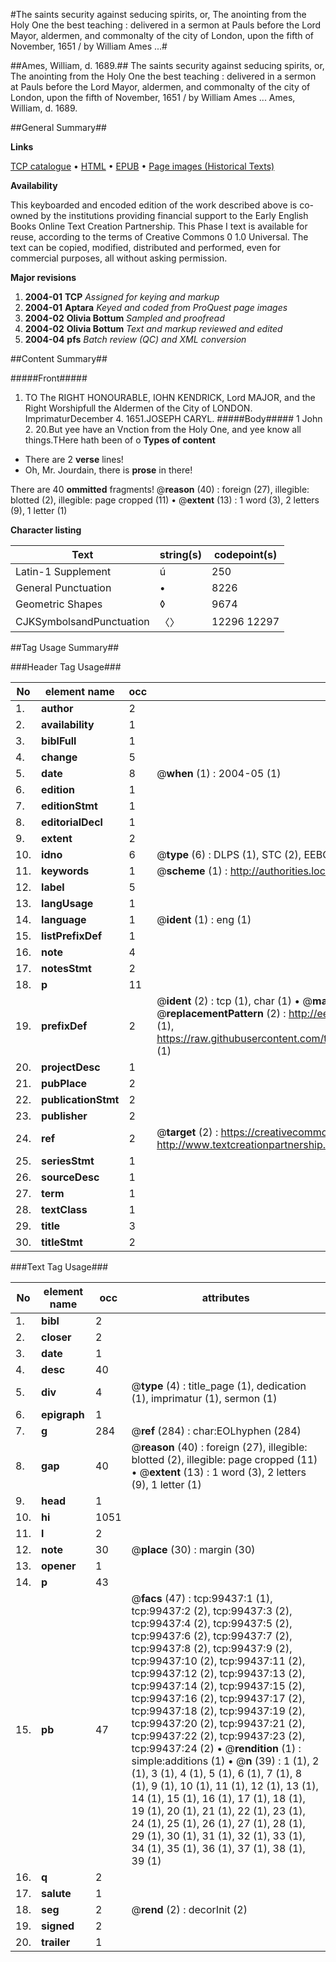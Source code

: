#The saints security against seducing spirits, or, The anointing from the Holy One the best teaching : delivered in a sermon at Pauls before the Lord Mayor, aldermen, and commonalty of the city of London, upon the fifth of November, 1651 / by William Ames ...#

##Ames, William, d. 1689.##
The saints security against seducing spirits, or, The anointing from the Holy One the best teaching : delivered in a sermon at Pauls before the Lord Mayor, aldermen, and commonalty of the city of London, upon the fifth of November, 1651 / by William Ames ...
Ames, William, d. 1689.

##General Summary##

**Links**

[TCP catalogue](http://www.ota.ox.ac.uk/tcp/)  • 
[HTML](http://tei.it.ox.ac.uk/tcp/Texts-HTML/free/A25/A25299.html)  • 
[EPUB](http://tei.it.ox.ac.uk/tcp/Texts-EPUB/free/A25/A25299.epub) • 
[Page images (Historical Texts)](https://data.historicaltexts.jisc.ac.uk/view?pubId=eebo-13413712e&pageId=eebo-13413712e-99437-1)

**Availability**

This keyboarded and encoded edition of the
	       work described above is co-owned by the institutions
	       providing financial support to the Early English Books
	       Online Text Creation Partnership. This Phase I text is
	       available for reuse, according to the terms of Creative
	       Commons 0 1.0 Universal. The text can be copied,
	       modified, distributed and performed, even for
	       commercial purposes, all without asking permission.

**Major revisions**

1. __2004-01__ __TCP__ *Assigned for keying and markup*
1. __2004-01__ __Aptara__ *Keyed and coded from ProQuest page images*
1. __2004-02__ __Olivia Bottum__ *Sampled and proofread*
1. __2004-02__ __Olivia Bottum__ *Text and markup reviewed and edited*
1. __2004-04__ __pfs__ *Batch review (QC) and XML conversion*

##Content Summary##

#####Front#####

1. TO
The RIGHT HONOURABLE,
IOHN KENDRICK,
Lord MAJOR, and the Right Worshipfull
the Aldermen of the City of
LONDON.
ImprimaturDecember 4. 1651.JOSEPH CARYL.
#####Body#####
1 John 2. 20.But yee have an Vnction from the Holy One, and yee know
all things.THere hath been of o
**Types of content**

  * There are 2 **verse** lines!
  * Oh, Mr. Jourdain, there is **prose** in there!

There are 40 **ommitted** fragments! 
 @__reason__ (40) : foreign (27), illegible: blotted (2), illegible: page cropped (11)  •  @__extent__ (13) : 1 word (3), 2 letters (9), 1 letter (1)

**Character listing**


|Text|string(s)|codepoint(s)|
|---|---|---|
|Latin-1 Supplement|ú|250|
|General Punctuation|•|8226|
|Geometric Shapes|◊|9674|
|CJKSymbolsandPunctuation|〈〉|12296 12297|

##Tag Usage Summary##

###Header Tag Usage###

|No|element name|occ|attributes|
|---|---|---|---|
|1.|__author__|2||
|2.|__availability__|1||
|3.|__biblFull__|1||
|4.|__change__|5||
|5.|__date__|8| @__when__ (1) : 2004-05 (1)|
|6.|__edition__|1||
|7.|__editionStmt__|1||
|8.|__editorialDecl__|1||
|9.|__extent__|2||
|10.|__idno__|6| @__type__ (6) : DLPS (1), STC (2), EEBO-CITATION (1), OCLC (1), VID (1)|
|11.|__keywords__|1| @__scheme__ (1) : http://authorities.loc.gov/ (1)|
|12.|__label__|5||
|13.|__langUsage__|1||
|14.|__language__|1| @__ident__ (1) : eng (1)|
|15.|__listPrefixDef__|1||
|16.|__note__|4||
|17.|__notesStmt__|2||
|18.|__p__|11||
|19.|__prefixDef__|2| @__ident__ (2) : tcp (1), char (1)  •  @__matchPattern__ (2) : ([0-9\-]+):([0-9IVX]+) (1), (.+) (1)  •  @__replacementPattern__ (2) : http://eebo.chadwyck.com/downloadtiff?vid=$1&page=$2 (1), https://raw.githubusercontent.com/textcreationpartnership/Texts/master/tcpchars.xml#$1 (1)|
|20.|__projectDesc__|1||
|21.|__pubPlace__|2||
|22.|__publicationStmt__|2||
|23.|__publisher__|2||
|24.|__ref__|2| @__target__ (2) : https://creativecommons.org/publicdomain/zero/1.0/ (1), http://www.textcreationpartnership.org/docs/. (1)|
|25.|__seriesStmt__|1||
|26.|__sourceDesc__|1||
|27.|__term__|1||
|28.|__textClass__|1||
|29.|__title__|3||
|30.|__titleStmt__|2||


###Text Tag Usage###

|No|element name|occ|attributes|
|---|---|---|---|
|1.|__bibl__|2||
|2.|__closer__|2||
|3.|__date__|1||
|4.|__desc__|40||
|5.|__div__|4| @__type__ (4) : title_page (1), dedication (1), imprimatur (1), sermon (1)|
|6.|__epigraph__|1||
|7.|__g__|284| @__ref__ (284) : char:EOLhyphen (284)|
|8.|__gap__|40| @__reason__ (40) : foreign (27), illegible: blotted (2), illegible: page cropped (11)  •  @__extent__ (13) : 1 word (3), 2 letters (9), 1 letter (1)|
|9.|__head__|1||
|10.|__hi__|1051||
|11.|__l__|2||
|12.|__note__|30| @__place__ (30) : margin (30)|
|13.|__opener__|1||
|14.|__p__|43||
|15.|__pb__|47| @__facs__ (47) : tcp:99437:1 (1), tcp:99437:2 (2), tcp:99437:3 (2), tcp:99437:4 (2), tcp:99437:5 (2), tcp:99437:6 (2), tcp:99437:7 (2), tcp:99437:8 (2), tcp:99437:9 (2), tcp:99437:10 (2), tcp:99437:11 (2), tcp:99437:12 (2), tcp:99437:13 (2), tcp:99437:14 (2), tcp:99437:15 (2), tcp:99437:16 (2), tcp:99437:17 (2), tcp:99437:18 (2), tcp:99437:19 (2), tcp:99437:20 (2), tcp:99437:21 (2), tcp:99437:22 (2), tcp:99437:23 (2), tcp:99437:24 (2)  •  @__rendition__ (1) : simple:additions (1)  •  @__n__ (39) : 1 (1), 2 (1), 3 (1), 4 (1), 5 (1), 6 (1), 7 (1), 8 (1), 9 (1), 10 (1), 11 (1), 12 (1), 13 (1), 14 (1), 15 (1), 16 (1), 17 (1), 18 (1), 19 (1), 20 (1), 21 (1), 22 (1), 23 (1), 24 (1), 25 (1), 26 (1), 27 (1), 28 (1), 29 (1), 30 (1), 31 (1), 32 (1), 33 (1), 34 (1), 35 (1), 36 (1), 37 (1), 38 (1), 39 (1)|
|16.|__q__|2||
|17.|__salute__|1||
|18.|__seg__|2| @__rend__ (2) : decorInit (2)|
|19.|__signed__|2||
|20.|__trailer__|1||
